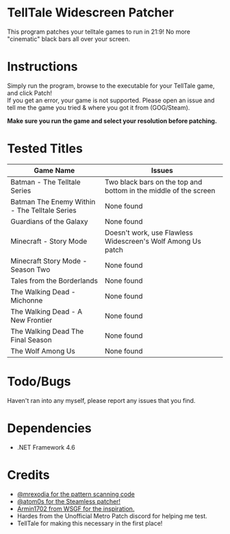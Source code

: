 # TellTale Widescreen Patcher
This program patches your telltale games to run in 21:9! No more "cinematic" black bars all over your screen.  

# Instructions
Simply run the program, browse to the executable for your TellTale game, and click Patch!  
If you get an error, your game is not supported. Please open an issue and tell me the game you tried & where you got it from (GOG/Steam).

**Make sure you run the game and select your resolution before patching.**

# Tested Titles 
Game Name | Issues
----------- | -----------
Batman - The Telltale Series | Two black bars on the top and bottom in the middle of the screen  
Batman The Enemy Within - The Telltale Series | None found
Guardians of the Galaxy | None found
Minecraft - Story Mode | Doesn't work, use Flawless Widescreen's Wolf Among Us patch
Minecraft Story Mode - Season Two | None found
Tales from the Borderlands | None found
The Walking Dead - Michonne | None found
The Walking Dead - A New Frontier | None found
The Walking Dead The Final Season | None found
The Wolf Among Us | None found


# Todo/Bugs
Haven't ran into any myself, please report any issues that you find.  

# Dependencies
* .NET Framework 4.6  

# Credits
* [@mrexodia for the pattern scanning code](https://github.com/mrexodia/PatternFinder)  
* [@atom0s for the Steamless patcher!](https://github.com/atom0s/Steamless)
* [Armin1702 from WSGF for the inspiration.](http://www.wsgf.org/forums/viewtopic.php?f=95&t=31782)
* Hardes from the Unofficial Metro Patch discord for helping me test.
* TellTale for making this necessary in the first place!
